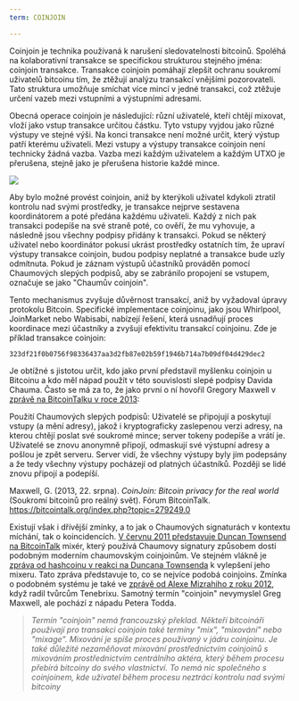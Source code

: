 ```yaml
---
term: COINJOIN

---
```

Coinjoin je technika používaná k narušení sledovatelnosti bitcoinů. Spoléhá na kolaborativní transakce se specifickou strukturou stejného jména: coinjoin transakce. Transakce coinjoin pomáhají zlepšit ochranu soukromí uživatelů bitcoinu tím, že ztěžují analýzu transakcí vnějšími pozorovateli. Tato struktura umožňuje smíchat více mincí v jedné transakci, což ztěžuje určení vazeb mezi vstupními a výstupními adresami.

Obecná operace coinjoin je následující: různí uživatelé, kteří chtějí mixovat, vloží jako vstup transakce určitou částku. Tyto vstupy vyjdou jako různé výstupy ve stejné výši. Na konci transakce není možné určit, který výstup patří kterému uživateli. Mezi vstupy a výstupy transakce coinjoin není technicky žádná vazba. Vazba mezi každým uživatelem a každým UTXO je přerušena, stejně jako je přerušena historie každé mince.

![](../../dictionnaire/assets/4.webp)

Aby bylo možné provést coinjoin, aniž by kterýkoli uživatel kdykoli ztratil kontrolu nad svými prostředky, je transakce nejprve sestavena koordinátorem a poté předána každému uživateli. Každý z nich pak transakci podepíše na své straně poté, co ověří, že mu vyhovuje, a následně jsou všechny podpisy přidány k transakci. Pokud se některý uživatel nebo koordinátor pokusí ukrást prostředky ostatních tím, že upraví výstupy transakce coinjoin, budou podpisy neplatné a transakce bude uzly odmítnuta. Pokud je záznam výstupů účastníků prováděn pomocí Chaumových slepých podpisů, aby se zabránilo propojení se vstupem, označuje se jako "Chaumův coinjoin".

Tento mechanismus zvyšuje důvěrnost transakcí, aniž by vyžadoval úpravy protokolu Bitcoin. Specifické implementace coinjoinu, jako jsou Whirlpool, JoinMarket nebo Wabisabi, nabízejí řešení, která usnadňují proces koordinace mezi účastníky a zvyšují efektivitu transakcí coinjoinu. Zde je příklad transakce coinjoin:

```text
323df21f0b0756f98336437aa3d2fb87e02b59f1946b714a7b09df04d429dec2
```

Je obtížné s jistotou určit, kdo jako první představil myšlenku coinjoin u Bitcoinu a kdo měl nápad použít v této souvislosti slepé podpisy Davida Chauma. Často se má za to, že jako první o ní hovořil Gregory Maxwell v [zprávě na BitcoinTalku v roce 2013](https://bitcointalk.org/index.php?topic=279249.0):

Použití Chaumových slepých podpisů: Uživatelé se připojují a poskytují vstupy (a mění adresy), jakož i kryptograficky zaslepenou verzi adresy, na kterou chtějí poslat své soukromé mince; server tokeny podepíše a vrátí je. Uživatelé se znovu anonymně připojí, odmaskují své výstupní adresy a pošlou je zpět serveru. Server vidí, že všechny výstupy byly jím podepsány a že tedy všechny výstupy pocházejí od platných účastníků. Později se lidé znovu připojí a podepíší.

Maxwell, G. (2013, 22. srpna). *CoinJoin: Bitcoin privacy for the real world* (Soukromí bitcoinů pro reálný svět). Fórum BitcoinTalk. https://bitcointalk.org/index.php?topic=279249.0

Existují však i dřívější zmínky, a to jak o Chaumových signaturách v kontextu míchání, tak o koincidencích. [V červnu 2011 představuje Duncan Townsend na BitcoinTalk](https://bitcointalk.org/index.php?topic=12751.0) mixér, který používá Chaumovy signatury způsobem dosti podobným moderním chaumovským coinjoinům. Ve stejném vlákně je [zpráva od hashcoinu v reakci na Duncana Townsenda](https://bitcointalk.org/index.php?topic=12751.msg315793#msg315793) k vylepšení jeho mixeru. Tato zpráva představuje to, co se nejvíce podobá coinjoins. Zmínka o podobném systému je také ve [zprávě od Alexe Mizrahiho z roku 2012](https://gist.github.com/killerstorm/6f843e1d3ffc38191aebca67d483bd88#file-laundry), když radil tvůrcům Tenebrixu. Samotný termín "coinjoin" nevymyslel Greg Maxwell, ale pochází z nápadu Petera Todda.

> *Termín "coinjoin" nemá francouzský překlad. Někteří bitcoináři používají pro transakci coinjoin také termíny "mix", "mixování" nebo "mixage". Mixování je spíše proces používaný v jádru coinjoinu. Je také důležité nezaměňovat mixování prostřednictvím coinjoinů s mixováním prostřednictvím centrálního aktéra, který během procesu přebírá bitcoiny do svého vlastnictví. To nemá nic společného s coinjoinem, kde uživatel během procesu neztrácí kontrolu nad svými bitcoiny*